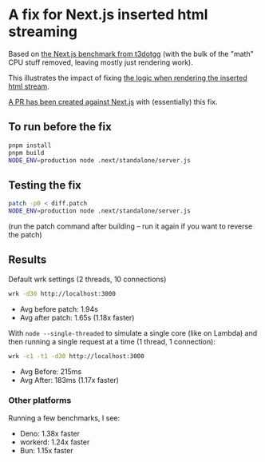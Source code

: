 # A fix for Next.js inserted html streaming

Based on [the Next.js benchmark from t3dotgg](https://github.com/t3dotgg/cf-vs-vercel-bench/tree/main/next-bench) (with the bulk of the "math" CPU stuff removed, leaving mostly just rendering work).

This illustrates the impact of fixing [the logic when rendering the inserted html stream](https://github.com/vercel/next.js/blob/498349c375e2602f526f64e8366992066cfa872c/packages/next/src/server/app-render/make-get-server-inserted-html.tsx#L80-L98).

[A PR has been created against Next.js](https://github.com/vercel/next.js/pull/85394) with (essentially) this fix.

## To run before the fix

```bash
pnpm install
pnpm build
NODE_ENV=production node .next/standalone/server.js
```

## Testing the fix

```bash
patch -p0 < diff.patch
NODE_ENV=production node .next/standalone/server.js
```

(run the patch command after building – run it again if you want to reverse the patch)

## Results

Default wrk settings (2 threads, 10 connections)

```bash
wrk -d30 http://localhost:3000
```

- Avg before patch: 1.94s
- Avg after patch: 1.65s (1.18x faster)

With `node --single-threaded` to simulate a single core (like on Lambda) and then running a single request at a time (1 thread, 1 connection):

```bash
wrk -c1 -t1 -d30 http://localhost:3000
```

- Avg Before: 215ms
- Avg After: 183ms (1.17x faster)

### Other platforms

Running a few benchmarks, I see:

- Deno: 1.38x faster
- workerd: 1.24x faster
- Bun: 1.15x faster
